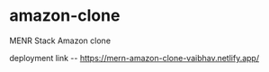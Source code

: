 # amazon-clone
MENR Stack Amazon clone

deployment link -- https://mern-amazon-clone-vaibhav.netlify.app/
